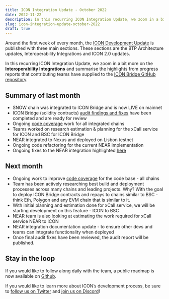 ```yaml
---
title: ICON Integration Update - October 2022
date: 2022-11-22
description: In this recurring ICON Integration Update, we zoom in a bit more on the Interoperability Integrations and summarise the highlights from progress reports that contributing teams have supplied to the ICON Bridge GitHub repository.
slug: icon-integration-update-october-2022
draft: true
---
```


Around the first week of every month, the [ICON Development Update](https://icon.community/blog/2022/icon-development-update-october-2022/) is published with three main sections. These sections are the BTP Architecture updates, Interoperability Integrations and ICON 2.0 updates.

In this recurring ICON Integration Update, we zoom in a bit more on the **Interoperability Integrations** and summarise the highlights from progress reports that contributing teams have supplied to the [ICON Bridge GitHub repository](https://github.com/icon-project/grants-program/tree/main/progress-reports/icon-bridge).

## Summary of last month
* SNOW chain was integrated to ICON Bridge and is now LIVE on mainnet
* ICON Bridge (solidity contracts) [audit findings and fixes](https://icon.community/blog/2022/fyeo-x-icon-partnership/) have been completed and are ready for review
* Ongoing [code coverage](https://icon.community/glossary/code-coverage/) work for all integrated chains
* Teams worked on research estimation & planning for the xCall service for ICON and BSC for ICON Bridge
* NEAR integrated to Nexus and deployed on Lisbon testnet
* Ongoing code refactoring for the current NEAR implementation
* Ongoing fixes to the NEAR integration highlighted [here](https://github.com/icon-project/grants-program/blob/main/progress-reports/icon-bridge/ICON_Bridge-Near_Integration-October-22-progress-report.md)

## Next month
* Ongoing work to improve [code coverage](https://icon.community/glossary/code-coverage/) for the code base - all chains
* Team has been actively researching best build and deployment processes across many chains and leading projects. Why? With the goal to deploy ICON Bridge contracts and repays to chains similar to BSC - think Eth, Polygon and any EVM chain that is similar to it.
* With initial planning and estimation done for xCall service, we will be starting development on this feature - ICON to BSC
* NEAR team is also looking at estimating the work required for xCall service NEAR to ICON
* NEAR integration documentation update - to ensure other devs and teams can integrate functionality when deployed
* Once final audit fixes have been reviewed, the audit report will be published. 

## Stay in the loop

If you would like to follow along daily with the team, a public roadmap is now available on [Github](https://github.com/orgs/icon-project/projects/4).

If you would like to learn more about ICON’s development process, be sure to [follow us on Twitter](https://twitter.com/helloiconworld) and [join us on Discord](https://discord.com/invite/7a75Hf3cFm)!